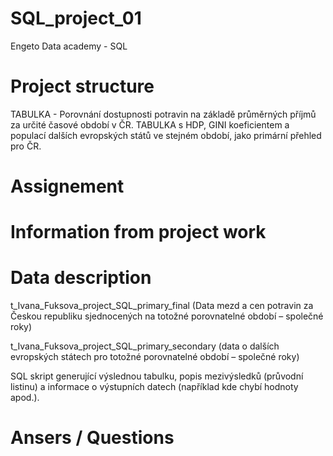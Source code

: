 # SQL_project_01
Engeto Data academy - SQL

# Project structure
TABULKA - Porovnání dostupnosti potravin na základě průměrných příjmů za určité časové období v ČR.
TABULKA  s HDP, GINI koeficientem a populací dalších evropských států ve stejném období, jako primární přehled pro ČR.


# Assignement

# Information from project work


# Data description
t_Ivana_Fuksova_project_SQL_primary_final
(Data mezd a cen potravin za Českou republiku sjednocených na totožné porovnatelné období – společné roky)

t_Ivana_Fuksova_project_SQL_primary_secondary
(data o dalších evropských státech pro totožné porovnatelné období – společné roky)

SQL skript generující výslednou tabulku, popis mezivýsledků (průvodní listinu) a informace o výstupních datech (například kde chybí hodnoty apod.).


# Ansers / Questions

